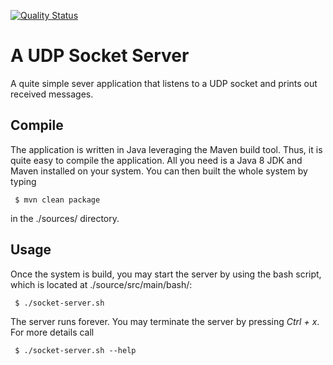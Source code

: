 [![Quality Status](https://sonarcloud.io/api/project_badges/measure?project=de.hda.fbi.ds.mbredel:socket-server&metric=alert_status)](https://sonarcloud.io/dashboard?id=de.hda.fbi.ds.mbredel%3Aocket-server)

# A UDP Socket Server

A quite simple sever application that listens to a UDP socket and prints out received messages.

## Compile

The application is written in Java leveraging the Maven build tool. Thus, it is quite easy to compile the application. All you need is a Java 8 JDK and Maven installed on your system. You can then built the whole system by typing

```
 $ mvn clean package
```

in the ./sources/ directory.

## Usage

Once the system is build, you may start the server by using the bash script, which is located at ./source/src/main/bash/:

```
 $ ./socket-server.sh
```

The server runs forever. You may terminate the server by pressing _Ctrl + x_. For more details call

```
 $ ./socket-server.sh --help
```
